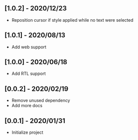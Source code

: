 ## [1.0.2] - 2020/12/23

* Reposition cursor if style applied while no text were selected

## [1.0.1] - 2020/08/13

* Add web support

## [1.0.0] - 2020/06/18

* Add RTL support

## [0.0.2] - 2020/02/19

* Remove unused dependency
* Add more docs

## [0.0.1] - 2020/01/31

* Initialize project
